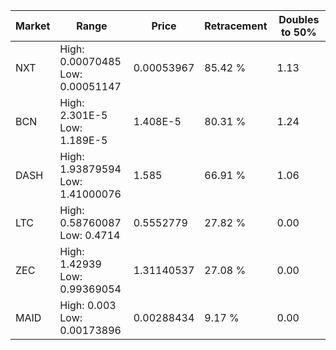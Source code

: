 | Market | Range | Price| Retracement | Doubles to 50% |
| --- | --- | --- | --- | --- |
| NXT | High: 0.00070485<br />Low: 0.00051147 | 0.00053967 | 85.42 % | 1.13 |
| BCN | High: 2.301E-5<br />Low: 1.189E-5 | 1.408E-5 | 80.31 % | 1.24 |
| DASH | High: 1.93879594<br />Low: 1.41000076 | 1.585 | 66.91 % | 1.06 |
| LTC | High: 0.58760087<br />Low: 0.4714 | 0.5552779 | 27.82 % | 0.00 |
| ZEC | High: 1.42939<br />Low: 0.99369054 | 1.31140537 | 27.08 % | 0.00 |
| MAID | High: 0.003<br />Low: 0.00173896 | 0.00288434 | 9.17 % | 0.00 |
